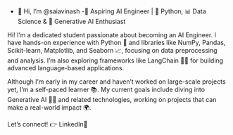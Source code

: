 - 👋 Hi, I’m @saiavinash
-🚀 Aspiring AI Engineer | 🐍 Python, 📊 Data Science & 🤖 Generative AI Enthusiast

Hi! I’m a dedicated student passionate about becoming an AI Engineer. I have hands-on experience with Python 🐍 and libraries like NumPy, Pandas, Scikit-learn, Matplotlib, and Seaborn 📈, focusing on data preprocessing and analysis. I’m also exploring frameworks like LangChain 🦜🔗 for building advanced language-based applications.

Although I’m early in my career and haven’t worked on large-scale projects yet, I’m a self-paced learner 📚. My current goals include diving into Generative AI 🧠✨ and related technologies, working on projects that can make a real-world impact 🌍.

Let’s connect! 👉 LinkedIn🚀
<!---
saiavinash77/saiavinash77 is a ✨ special ✨ repository because its `README.md` (this file) appears on your GitHub profile.
You can click the Preview link to take a look at your changes.
--->
